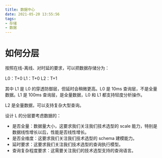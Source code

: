 ```yaml
---
title: 数据中心
date: 2021-05-20 13:55:56
tags:
- 存储 
- 数据
---
```

# 如何分层

按照在线-离线、对时延的要求，可以把数据存储分为：

L0：T+0
L1：T+0
L2：T+1

其中 L1 是 L0 的穿透防御层，但延时会稍微更高。L0 是 10ms 查询层，不是全量数据。L1 是 100ms 查询层，是全量数据，L0 和 L1 都支持轻度分析操作。

L2 是全量数据，可以支持复杂大型查询。

设计 L 的分层要考虑数据的：
- 是否全量：数据量大小，这要求我们关注我们技术选型的 scale 能力，特别是数据线性增长以后，性能是否线性增长。
- 是否全维度：这要求我们关注我们技术选型的 schema 建模能力。
- 延时要求：这要求我们关注我们技术选型的查询执行模型。
- 查询复杂程度要求：这需要关注我们的技术选型支持的查询语言。


